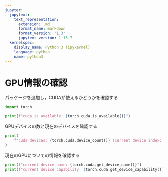 ```yaml
---
jupyter:
  jupytext:
    text_representation:
      extension: .md
      format_name: markdown
      format_version: '1.3'
      jupytext_version: 1.13.7
  kernelspec:
    display_name: Python 3 (ipykernel)
    language: python
    name: python3
---
```


# GPU情報の確認


パッケージを追加し，CUDAが使えるかどうかを確認する

```python
import torch

print(f"cuda is available: {torch.cuda.is_available()}")
```

GPUデバイスの数と現在のデバイスを確認する

```python
print(
    f"cuda devices: {torch.cuda.device_count()} (current device index: {torch.cuda.current_device()})"
)
```

現在のGPUについての情報を確認する

```python
print(f"current device name: {torch.cuda.get_device_name()}")
print(f"current device capability: {torch.cuda.get_device_capability()}")
```
